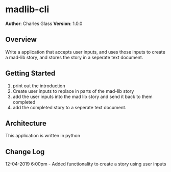 # madlib-cli

**Author**: Charles Glass
**Version**: 1.0.0

## Overview
Write a application that accepts user inputs, and uses those inputs to create a mad-lib story, and stores the story in a seperate text document.

## Getting Started
1. print out the introduction
2. Create user inputs to replace in parts of the mad-lib story
3. add the user inputs into the mad lib story and send it back to them completed
4. add the completed story to a seperate text document.

## Architecture
This application is written in python 


## Change Log
12-04-2019 6:00pm - Added functionality to create a story using user inputs
